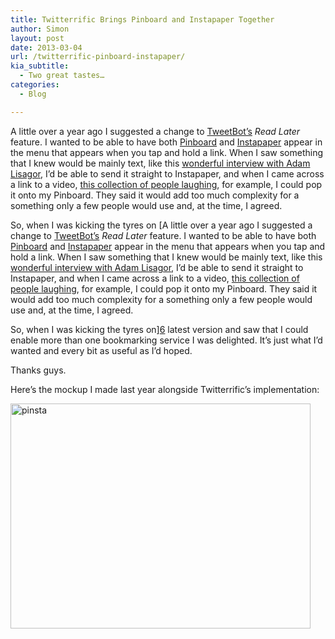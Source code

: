 ```yaml
---
title: Twitterrific Brings Pinboard and Instapaper Together
author: Simon
layout: post
date: 2013-03-04
url: /twitterrific-pinboard-instapaper/
kia_subtitle:
  - Two great tastes…
categories:
  - Blog

---
```

A little over a year ago I suggested a change to [TweetBot&#8217;s][1] _Read Later_ feature. I wanted to be able to have both [Pinboard][2] and [Instapaper][3] appear in the menu that appears when you tap and hold a link. When I saw something that I knew would be mainly text, like this [wonderful interview with Adam Lisagor][4], I&#8217;d be able to send it straight to Instapaper, and when I came across a link to a video, [this collection of people laughing][5], for example, I could pop it onto my Pinboard. They said it would add too much complexity for a something only a few people would use and, at the time, I agreed.

So, when I was kicking the tyres on [A little over a year ago I suggested a change to [TweetBot&#8217;s][1] _Read Later_ feature. I wanted to be able to have both [Pinboard][2] and [Instapaper][3] appear in the menu that appears when you tap and hold a link. When I saw something that I knew would be mainly text, like this [wonderful interview with Adam Lisagor][4], I&#8217;d be able to send it straight to Instapaper, and when I came across a link to a video, [this collection of people laughing][5], for example, I could pop it onto my Pinboard. They said it would add too much complexity for a something only a few people would use and, at the time, I agreed.

So, when I was kicking the tyres on][6] latest version and saw that I could enable more than one bookmarking service I was delighted. It&#8217;s just what I&#8217;d wanted and every bit as useful as I&#8217;d hoped.

Thanks guys.

Here&#8217;s the mockup I made last year alongside Twitterrific&#8217;s implementation:

[<img src="http://sidewalken.com/wp-content/uploads/2013/03/pinsta.jpg" alt="pinsta" width="480" height="360" class="alignright size-full wp-image-686" />][7]

 [1]: http://tapbots.com/software/tweetbot/
 [2]: https://pinboard.in
 [3]: http://www.instapaper.com
 [4]: http://thegreatdiscontent.com/adam-lisagor "The Great Discontent's lovely interview with Adam Lisagor"
 [5]: http://vimeo.com/26784202 "Laughs!"
 [6]: http://twitterrific.com/ios
 [7]: http://sidewalken.com/wp-content/uploads/2013/03/pinsta.jpg